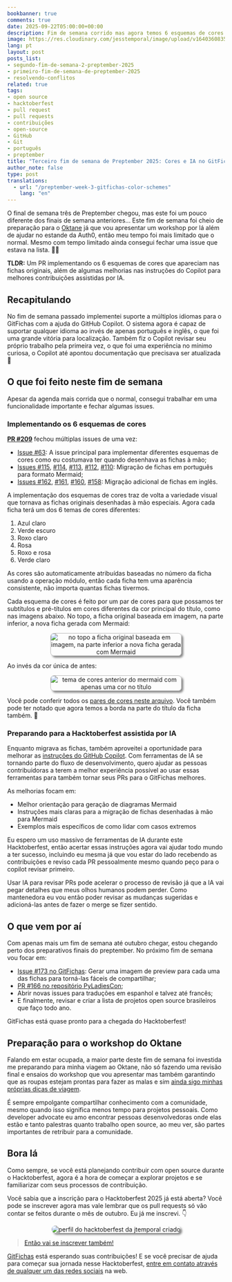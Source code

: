 ```yaml
---
bookbanner: true
comments: true
date: 2025-09-22T05:00:00+00:00
description: Fim de semana corrido mas agora temos 6 esquemas de cores diferentes no GitFichas 🎨
image: https://res.cloudinary.com/jesstemporal/image/upload/v1640360835/covers/miscellaneous_ld0l6r.png
lang: pt
layout: post
posts_list:
- segundo-fim-de-semana-2-preptember-2025
- primeiro-fim-de-semana-de-preptember-2025
- resolvendo-conflitos
related: true
tags:
- open source
- hacktoberfest
- pull request
- pull requests
- contribuições
- open-source
- GitHub
- Git
- português
- preptember
title: "Terceiro fim de semana de Preptember 2025: Cores e IA no GitFichas"
author_note: false
type: post
translations:
  - url: "/preptember-week-3-gitfichas-color-schemes"
    lang: "en"
---
```


O final de semana três de Preptember chegou, mas este foi um pouco diferente dos finais de semana anteriores... Este fim de semana foi cheio de preparação para o [Oktane](https://www.okta.com/oktane/) já que vou apresentar um workshop por lá além de ajudar no estande da Auth0, então meu tempo foi mais limitado que o normal. Mesmo com tempo limitado ainda consegui fechar uma issue que estava na lista. 🎉🎉

**TLDR:** Um PR implementando os 6 esquemas de cores que apareciam nas fichas originais, além de algumas melhorias nas instruções do Copilot para melhores contribuições assistidas por IA.

## Recapitulando

No fim de semana passado implementei suporte a múltiplos idiomas para o GitFichas com a ajuda do GitHub Copilot. O sistema agora é capaz de suportar qualquer idioma ao invés de apenas português e inglês, o que foi uma grande vitória para localização. Também fiz o Copilot revisar seu próprio trabalho pela primeira vez, o que foi uma experiência no mínimo curiosa, o Copilot até apontou documentação que precisava ser atualizada 👀

## O que foi feito neste fim de semana

Apesar da agenda mais corrida que o normal, consegui trabalhar em uma funcionalidade importante e fechar algumas issues.

### Implementando os 6 esquemas de cores

**[PR #209](https://github.com/jtemporal/gitfichas/pull/209)** fechou múltiplas issues de uma vez:

- [Issue #63](https://github.com/jtemporal/gitfichas/issues/63): A issue principal para implementar diferentes esquemas de cores como eu costumava ter quando desenhava as fichas à mão;
- [Issues #115](https://github.com/jtemporal/gitfichas/issues/115), [#114](https://github.com/jtemporal/gitfichas/issues/114), [#113](https://github.com/jtemporal/gitfichas/issues/113), [#112](https://github.com/jtemporal/gitfichas/issues/112), [#110](https://github.com/jtemporal/gitfichas/issues/110): Migração de fichas em português para formato Mermaid;
- [Issues #162](https://github.com/jtemporal/gitfichas/issues/162), [#161](https://github.com/jtemporal/gitfichas/issues/161), [#160](https://github.com/jtemporal/gitfichas/issues/160), [#158](https://github.com/jtemporal/gitfichas/issues/158): Migração adicional de fichas em inglês.

A implementação dos esquemas de cores traz de volta a variedade visual que tornava as fichas originais desenhadas à mão especiais. Agora cada ficha terá um dos 6 temas de cores diferentes:

1. Azul claro
2. Verde escuro
3. Roxo claro
4. Rosa
5. Roxo e rosa
6. Verde claro

As cores são automaticamente atribuídas baseadas no número da ficha usando a operação módulo, então cada ficha tem uma aparência consistente, não importa quantas fichas tivermos.

Cada esquema de cores é feito por um par de cores para que possamos ter subtítulos e pré-títulos em cores diferentes da cor principal do título, como nas imagens abaixo. No topo, a ficha original baseada em imagem, na parte inferior, a nova ficha gerada com Mermaid:

<center>
<img src="https://res.cloudinary.com/jesstemporal/image/upload/v1758551570/gitfichas/IMG_0783_hr6q73.png" alt="no topo a ficha original baseada em imagem, na parte inferior a nova ficha gerada com Mermaid" style="box-shadow: 4px 4px 4px rgba(51,51,51,0.57); border-radius: 8px; max-width: 60%; border: 1px solid #b6b6b6ff; " />
</center>

Ao invés da cor única de antes:

<center>
<img src="https://res.cloudinary.com/jesstemporal/image/upload/v1758551571/gitfichas/IMG_0781_b5by6k.jpg" alt="tema de cores anterior do mermaid com apenas uma cor no título" style="box-shadow: 4px 4px 4px rgba(51,51,51,0.57); border-radius: 8px; max-width: 60%; border: 1px solid #b6b6b6ff; " />
</center>

Você pode conferir todos os [pares de cores neste arquivo](https://github.com/jtemporal/gitfichas/blob/3a23f984df5d9536ac6176f8367cb872d79c1b07/_includes/mermaid-graphs.html#L11-L29). Você também pode ter notado que agora temos a borda na parte do título da ficha também. 🎉

### Preparando para a Hacktoberfest assistida por IA

Enquanto migrava as fichas, também aproveitei a oportunidade para melhorar as [instruções do GitHub Copilot](https://github.com/jtemporal/gitfichas/blob/main/.github/copilot-instructions.md). Com ferramentas de IA se tornando parte do fluxo de desenvolvimento, quero ajudar as pessoas contribuidoras a terem a melhor experiência possível ao usar essas ferramentas para também tornar seus PRs para o GitFichas melhores.

As melhorias focam em:
- Melhor orientação para geração de diagramas Mermaid
- Instruções mais claras para a migração de fichas desenhadas à mão para Mermaid
- Exemplos mais específicos de como lidar com casos extremos

Eu espero um uso massivo de ferramentas de IA durante este Hacktoberfest, então acertar essas instruções agora vai ajudar todo mundo a ter sucesso, incluindo eu mesma já que vou estar do lado recebendo as contribuições e reviso cada PR pessoalmente mesmo quando peço para o copilot revisar primeiro.

Usar IA para revisar PRs pode acelerar o processo de revisão já que a IA vai pegar detalhes que meus olhos humanos podem perder. Como mantenedora eu vou então poder revisar as mudanças sugeridas e adicioná-las antes de fazer o merge se fizer sentido.

## O que vem por aí

Com apenas mais um fim de semana até outubro chegar, estou chegando perto dos preparativos finais do preptember. No próximo fim de semana vou focar em:

- [Issue #173 no GitFichas](https://github.com/jtemporal/gitfichas/issues/173): Gerar uma imagem de preview para cada uma das fichas para torná-las fáceis de compartilhar;
- [PR #166 no repositório PyLadiesCon](https://github.com/pyladies/pyladiescon-portal);
- Abrir novas issues para traduções em espanhol e talvez até francês;
- E finalmente, revisar e criar a lista de projetos open source brasileiros que faço todo ano.

GitFichas está quase pronto para a chegada do Hacktoberfest!

## Preparação para o workshop do Oktane

Falando em estar ocupada, a maior parte deste fim de semana foi investida me preparando para minha viagem ao Oktane, não só fazendo uma revisão final e ensaios do workshop que vou apresentar mas também garantindo que as roupas estejam prontas para fazer as malas e sim [ainda sigo minhas próprias dicas de viagem](https://jtemporal.com/sete-dicas-para-viajar-com-tranquilidade/).

É sempre empolgante compartilhar conhecimento com a comunidade, mesmo quando isso significa menos tempo para projetos pessoais. Como developer advocate eu amo encontrar pessoas desenvolvedoras onde elas estão e tanto palestras quanto trabalho open source, ao meu ver, são partes importantes de retribuir para a comunidade.

## Bora lá

Como sempre, se você está planejando contribuir com open source durante o Hacktoberfest, agora é a hora de começar a explorar projetos e se familiarizar com seus processos de contribuição.

Você sabia que a inscrição para o Hacktoberfest 2025 já está aberta? Você pode se inscrever agora mas vale lembrar que os pull requests só vão contar se feitos durante o mês de outubro. Eu já me inscrevi. 👇

<center>
<img alt="perfil do hacktoberfest da jtemporal criado" src="https://res.cloudinary.com/jesstemporal/image/upload/v1758493970/jtemporal-hacktoberfest-profile-created.png"  style="max-width: 60%; border-radius: 8px; box-shadow: 4px 4px 4px rgba(51, 51, 51, 0.57);" />
</center>


> [Então vai se inscrever também!](https://hacktoberfest.com/)

[GitFichas](https://github.com/jtemporal/gitfichas) está esperando suas contribuições! E se você precisar de ajuda para começar sua jornada nesse Hacktoberfest, [entre em contato através de qualquer um das redes sociais](http://jtemporal.com/sociais/) na web.